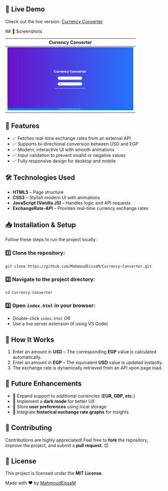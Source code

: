 <h2>🚀 Live Demo</h2>
<p>Check out the live version: <a href="https://mahmoudeissam.github.io/Currency-Converter-/">Currency Converter</a></p>
## 📸 Screenshots

|Currency Converter|
|------------|
| <img src="Capture.JPG" width="400"> 

<h2>📌 Features</h2>
<ul>
    <li>✅ Fetches real-time exchange rates from an external API</li>
    <li>✅ Supports bi-directional conversion between USD and EGP</li>
    <li>✅ Modern, interactive UI with smooth animations</li>
    <li>✅ Input validation to prevent invalid or negative values</li>
    <li>✅ Fully responsive design for desktop and mobile</li>
</ul>

<h2>🛠️ Technologies Used</h2>
<ul>
    <li><strong>HTML5</strong> – Page structure</li>
    <li><strong>CSS3</strong> – Stylish modern UI with animations</li>
    <li><strong>JavaScript (Vanilla JS)</strong> – Handles logic and API requests</li>
    <li><strong>ExchangeRate-API</strong> – Provides real-time currency exchange rates</li>
</ul>

<h2>📥 Installation & Setup</h2>
<p>Follow these steps to run the project locally:</p>
<h3>1️⃣ Clone the repository:</h3>
<code>git clone https://github.com/MahmoudEissaM/Currency-Converter.git</code>

<h3>2️⃣ Navigate to the project directory:</h3>
<code>cd Currency-Converter</code>

<h3>3️⃣ Open <code>index.html</code> in your browser:</h3>
<ul>
    <li>Double-click <code>index.html</code> OR</li>
    <li>Use a live server extension (if using VS Code)</li>
</ul>

<h2>🔧 How It Works</h2>
<ol>
    <li>Enter an amount in <strong>USD</strong> – The corresponding <strong>EGP</strong> value is calculated automatically.</li>
    <li>Enter an amount in <strong>EGP</strong> – The equivalent <strong>USD</strong> value is updated instantly.</li>
    <li>The exchange rate is dynamically retrieved from an API upon page load.</li>
</ol>

<h2>🚀 Future Enhancements</h2>
<ul>
    <li>🔹 Expand support to additional currencies (<strong>EUR, GBP, etc.</strong>)</li>
    <li>🔹 Implement a <strong>dark mode</strong> for better UX</li>
    <li>🔹 Store <strong>user preferences</strong> using local storage</li>
    <li>🔹 Integrate <strong>historical exchange rate graphs</strong> for insights</li>
</ul>

<h2>🤝 Contributing</h2>
<p>Contributions are highly appreciated! Feel free to <strong>fork</strong> the repository, improve the project, and submit a <strong>pull request</strong>. 😊</p>

<h2>📄 License</h2>
<p>This project is licensed under the <strong>MIT License</strong>.</p>

<p>Made with ❤️ by <a href="https://github.com/MahmoudEissaM">MahmoudEissaM</a></p>

